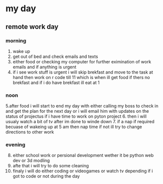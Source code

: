 # my day

## remote work day
### morning 
1. wake up 
2. get out of bed and check emails and texts 
3. either food or checking my computer for further eximination of work emails and if anything is urgent 
4. if i see work stuff is urgent i will skip brekfast and move to the task at hand then work on r code till 11 which is when ill get food
   if thers no brekfast and if i do have brekfast ill eat at 1 
### noon
5.after food i will start to end my day with either calling my boss to check in and get the plan for the next day 
  or i will email him with updates on the status of projectus if i have time to work on pyton project
6. then i will usualy watch a bit of tv after im done to winde down
7. if a nap if required becuase of wakeing up at 5 am then nap time if not ill try to change directions to other work 
### evening 
8. either school work or persional development wether it be python web dev or 3d modling
9. afte that i will try to do some cleaning 
10. finaly i will do either coding or videogames or watch tv depending if i got to code or not during the day 





